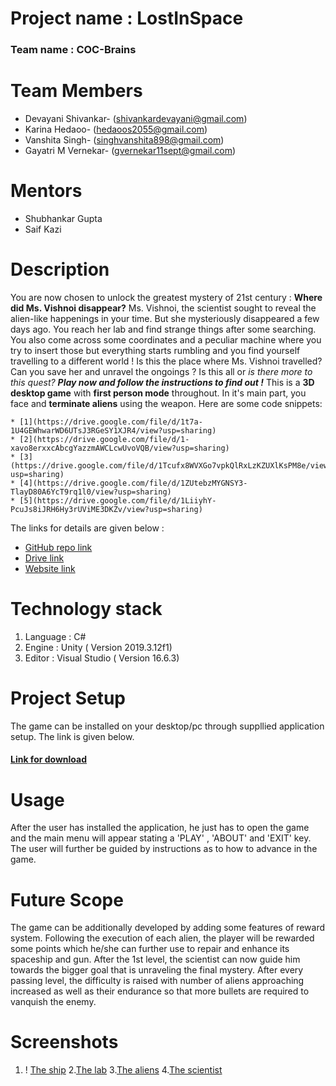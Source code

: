 # **Project name : LostInSpace**
### **Team name : COC-Brains**
# **Team Members**
* Devayani Shivankar- (shivankardevayani@gmail.com)
* Karina Hedaoo- (hedaoos2055@gmail.com)
* Vanshita Singh- (singhvanshita898@gmail.com)
* Gayatri M Vernekar- (gvernekar11sept@gmail.com)
# **Mentors**
* Shubhankar Gupta
* Saif Kazi
# **Description**
You are now chosen to unlock the greatest mystery of 21st century : **Where did Ms. Vishnoi disappear?**
Ms. Vishnoi, the scientist sought to reveal the alien-like happenings in your time. But she mysteriously disappeared a few days ago. You reach her lab and find strange things after some searching. You also come across some coordinates and a peculiar machine where you try to insert those but everything starts rumbling and you find yourself travelling to a different world ! Is this the place where Ms. Vishnoi travelled? Can you save her and unravel the ongoings ? Is this all or *is there more to this quest?*
***Play now and follow the instructions to find out !***
This is a **3D desktop game** with **first person mode** throughout. In it's main part, you face and **terminate aliens** using the weapon. Here are some code snippets:

    * [1](https://drive.google.com/file/d/1t7a-1U4GEWhwarWD6UTsJ3RGeSY1XJR4/view?usp=sharing)
    * [2](https://drive.google.com/file/d/1-xavo8erxxcAbcgYazzmAWCLcwUvoVQB/view?usp=sharing)
    * [3](https://drive.google.com/file/d/1Tcufx8WVXGo7vpkQlRxLzKZUXlKsPM8e/view?usp=sharing)
    * [4](https://drive.google.com/file/d/1ZUtebzMYGNSY3-TlayD80A6YcT9rq1l0/view?usp=sharing)
    * [5](https://drive.google.com/file/d/1LiiyhY-PcuJs8iJRH6Hy3rUViME3DKZv/view?usp=sharing)


The links for details are given below : 

* [GitHub repo link](https://devayanishivankar.github.io/COC-Brains/)
* [Drive link]()
* [Website link]()

# **Technology stack**
1. Language : C#
2. Engine : Unity ( Version 2019.3.12f1)
3. Editor : Visual Studio ( Version 16.6.3)

# **Project Setup**
The game can be installed on your desktop/pc through suppllied application setup. The link is given below.
#### [Link for download]()

# **Usage**
After the user has installed the application, he just has to open the game and the main menu will appear stating a 'PLAY' , 'ABOUT' and 'EXIT' key. The user will further be guided by instructions as to how to advance in the game.


# **Future Scope**
The game can be additionally developed by adding some features of reward system. Following the execution of each alien, the player will be rewarded some points which he/she can further use to repair and enhance its spaceship and gun. After the 1st level, the scientist can now guide him towards the bigger goal that is unraveling the final mystery. After every passing level, the difficulty is raised with number of aliens approaching increased as well as their endurance so that more bullets are required to vanquish the enemy.


# **Screenshots**
1. ! [The ship](https://drive.google.com/file/d/1HuQA-kR_Ox5hz0bSvBZ13301ryDWC-rm/view?usp=drivesdk)
2.[The lab](https://drive.google.com/folderview?id=1HwtYJs-vcISVnBf1yM8YZ2tKlnczsgxL)
3.[The aliens](https://drive.google.com/folderview?id=1IQ2UKcLyQU0oD49XZexVoyRu_pXWXN-s)
4.[The scientist](https://drive.google.com/folderview?id=1Ia7-kZPmzAAuEMYdnqjWZXh8nS-6t0fk)
